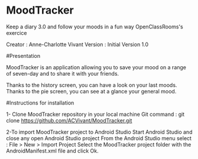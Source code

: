 # MoodTracker
Keep a diary 3.0 and follow your moods in a fun way
OpenClassRooms's exercice

Creator : Anne-Charlotte Vivant
Version : Initial Version 1.0

#Presentation

MoodTracker is an application allowing you to save your mood on a range of seven-day and to share it with your friends.

Thanks to the history screen, you can have a look on your last moods.
Thanks to the pie screen, you can see at a glance your general mood.

#Instructions for installation

1- Clone MoodTracker repository in your local machine
    Git command : git clone https://github.com/ACVivant/MoodTracker.git

2-To import MoodTracker project to Android Studio
  Start Android Studio and close any open Android Studio project
  From the Android Studio menu select : File > New > Import Project
  Select the MoodTracker project folder with the AndroidManifest.xml file and click Ok.

